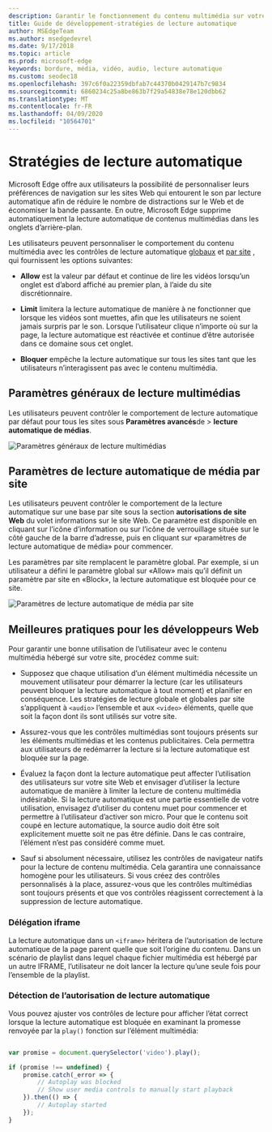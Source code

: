 ```yaml
---
description: Garantir le fonctionnement du contenu multimédia sur votre site
title: Guide de développement-stratégies de lecture automatique
author: MSEdgeTeam
ms.author: msedgedevrel
ms.date: 9/17/2018
ms.topic: article
ms.prod: microsoft-edge
keywords: bordure, média, vidéo, audio, lecture automatique
ms.custom: seodec18
ms.openlocfilehash: 397c6f0a22359dbfab7c44370b0429147b7c9834
ms.sourcegitcommit: 6860234c25a8be863b7f29a54838e78e120dbb62
ms.translationtype: MT
ms.contentlocale: fr-FR
ms.lasthandoff: 04/09/2020
ms.locfileid: "10564701"
---
```

# Stratégies de lecture automatique

Microsoft Edge offre aux utilisateurs la possibilité de personnaliser leurs préférences de navigation sur les sites Web qui entourent le son par lecture automatique afin de réduire le nombre de distractions sur le Web et de économiser la bande passante. En outre, Microsoft Edge supprime automatiquement la lecture automatique de contenus multimédias dans les onglets d’arrière-plan.

Les utilisateurs peuvent personnaliser le comportement du contenu multimédia avec les contrôles de lecture automatique [globaux](#global-media-autoplay-settings) et [par site](#per-site-media-autoplay-settings) , qui fournissent les options suivantes:

- **Allow** est la valeur par défaut et continue de lire les vidéos lorsqu’un onglet est d’abord affiché au premier plan, à l’aide du site discrétionnaire.

- **Limit** limitera la lecture automatique de manière à ne fonctionner que lorsque les vidéos sont muettes, afin que les utilisateurs ne soient jamais surpris par le son. Lorsque l’utilisateur clique n’importe où sur la page, la lecture automatique est réactivée et continue d’être autorisée dans ce domaine sous cet onglet.

- **Bloquer** empêche la lecture automatique sur tous les sites tant que les utilisateurs n’interagissent pas avec le contenu multimédia.

## Paramètres généraux de lecture multimédias

Les utilisateurs peuvent contrôler le comportement de lecture automatique par défaut pour tous les sites sous **Paramètres avancés**de  >  **lecture automatique de médias**.

![Paramètres généraux de lecture multimédias](../media/autoplay_global.png)

## Paramètres de lecture automatique de média par site

Les utilisateurs peuvent contrôler le comportement de la lecture automatique sur une base par site sous la section **autorisations de site Web** du volet informations sur le site Web. Ce paramètre est disponible en cliquant sur l’icône d’information ou sur l’icône de verrouillage située sur le côté gauche de la barre d’adresse, puis en cliquant sur «paramètres de lecture automatique de média» pour commencer.

Les paramètres par site remplacent le paramètre global. Par exemple, si un utilisateur a défini le paramètre global sur «Allow» mais qu’il définit un paramètre par site en «Block», la lecture automatique est bloquée pour ce site.

![Paramètres de lecture automatique de média par site](../media/autoplay_per-site.png)
 
## Meilleures pratiques pour les développeurs Web

Pour garantir une bonne utilisation de l’utilisateur avec le contenu multimédia hébergé sur votre site, procédez comme suit:

- Supposez que chaque utilisation d’un élément multimédia nécessite un mouvement utilisateur pour démarrer la lecture (car les utilisateurs peuvent bloquer la lecture automatique à tout moment) et planifier en conséquence.  Les stratégies de lecture globale et globales par site s’appliquent à `<audio>` l’ensemble et aux `<video>` éléments, quelle que soit la façon dont ils sont utilisés sur votre site.

- Assurez-vous que les contrôles multimédias sont toujours présents sur les éléments multimédias et les contenus publicitaires. Cela permettra aux utilisateurs de redémarrer la lecture si la lecture automatique est bloquée sur la page.

- Évaluez la façon dont la lecture automatique peut affecter l’utilisation des utilisateurs sur votre site Web et envisager d’utiliser la lecture automatique de manière à limiter la lecture de contenu multimédia indésirable. Si la lecture automatique est une partie essentielle de votre utilisation, envisagez d’utiliser du contenu muet pour commencer et permettre à l’utilisateur d’activer son micro. Pour que le contenu soit coupé en lecture automatique, la source audio doit être soit explicitement muette soit ne pas être définie. Dans le cas contraire, l’élément n’est pas considéré comme muet.

- Sauf si absolument nécessaire, utilisez les contrôles de navigateur natifs pour la lecture de contenu multimédia. Cela garantira une connaissance homogène pour les utilisateurs. Si vous créez des contrôles personnalisés à la place, assurez-vous que les contrôles multimédias sont toujours présents et que vos contrôles réagissent correctement à la suppression de lecture automatique.

### Délégation iframe

La lecture automatique dans un `<iframe>` héritera de l’autorisation de lecture automatique de la page parent quelle que soit l’origine du contenu. Dans un scénario de playlist dans lequel chaque fichier multimédia est hébergé par un autre IFRAME, l’utilisateur ne doit lancer la lecture qu’une seule fois pour l’ensemble de la playlist.

### Détection de l’autorisation de lecture automatique

Vous pouvez ajuster vos contrôles de lecture pour afficher l’état correct lorsque la lecture automatique est bloquée en examinant la promesse renvoyée par la `play()` fonction sur l’élément multimédia:

```Javascript

var promise = document.querySelector('video').play();

if (promise !== undefined) { 
    promise.catch(_error => { 
        // Autoplay was blocked
        // Show user media controls to manually start playback
    }).then(() => { 
        // Autoplay started
    }); 
}

```
